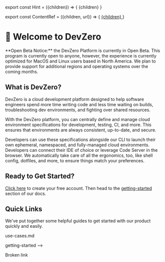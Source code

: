 export const Hint = ({children}) => {
    <span>
        {children}
    </span>
}

export const ContentRef = ({children, url}) => {
    <a href={url}>
        {children}
    </a>
}


# 👋 Welcome to DevZero

<Hint style="info">
**Open Beta Notice:** the DevZero Platform is currently in Open Beta. This program is currently open to anyone, however, the experience is currently optimized for MacOS and Linux users based in North America. We plan to provide support for additional regions and operating systems over the coming months. 
</Hint>

## What is DevZero?

DevZero is a cloud development platform designed to help software engineers spend more time writing code and less time waiting on builds, troubleshooting dev environments, and fighting over shared resources. 

With the DevZero platform, you can centrally define and manage cloud environment specifications for development, testing, CI, and more. This ensures that environments are always consistent, up-to-date, and secure. 

Developers can use these specifications alongside our CLI to launch their own ephemeral, namespaced, and fully-managed cloud environments. Developers can connect their IDE of choice or leverage Code Server in the browser. We automatically take care of all the ergonomics, too, like shell config, dotfiles, and more, to ensure things match your preferences. 

## Ready to Get Started?

[Click here](https://www.devzero.io/dashboard) to create your free account. Then head to the [getting-started](product-guides/getting-started/ "mention") section of our docs. 

## Quick Links

We've put together some helpful guides to get started with our product quickly and easily.

<ContentRef url="the-basics/use-cases.md">use-cases.md</ContentRef>

<ContentRef url="product-guides/getting-started/">getting-started</ContentRef> -->

<ContentRef url="broken-reference">Broken link</ContentRef>
